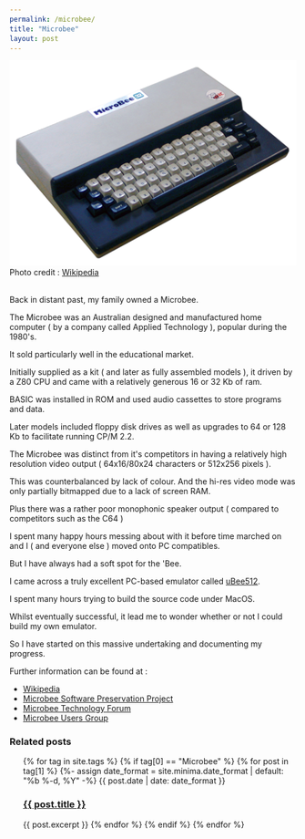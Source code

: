 ```yaml
---
permalink: /microbee/
title: "Microbee"
layout: post
---
```


![My first computer](/assets/images/Microbee32K_IC.png)
Photo credit : [Wikipedia](https://en.wikipedia.org/wiki/MicroBee "Wikipedia")

<br>
Back in distant past,  my family owned a Microbee. 

The Microbee was an Australian designed and manufactured home computer ( by a company called Applied Technology ), popular during the 1980's.  

It sold particularly well in the educational market.

Initially supplied as a kit ( and later as fully assembled models ),  it driven by a Z80 CPU and came with a relatively generous 16 or 32 Kb of ram.

BASIC was installed in ROM and used audio cassettes to store programs and data. 

Later models included floppy disk drives as well as upgrades to 64 or 128 Kb to facilitate running CP/M 2.2.

The Microbee was distinct from it's competitors in having a relatively high resolution video output ( 64x16/80x24 characters or 512x256 pixels ).

This was counterbalanced by lack of colour.  And the hi-res video mode was only partially bitmapped due to a lack of screen RAM.

Plus there was a rather poor monophonic speaker output ( compared to competitors such as the C64 )
 
I spent many happy hours messing about with it before time marched on and I ( and everyone else ) moved onto PC compatibles.

But I have always had a soft spot for the 'Bee.

I came across a truly excellent PC-based emulator called [uBee512](https://www.microbee-mspp.org/repository/ "Microbee Software Preservation Project Repository").

I spent many hours trying to build the source code under MacOS.  

Whilst eventually successful, it lead me to wonder whether or not I could build my own emulator.

So I have started on this massive undertaking and documenting my progress.

Further information can be found at :

- [Wikipedia](https://en.wikipedia.org/wiki/MicroBee "Wikipedia")
- [Microbee Software Preservation Project](https://microbee-mspp.org/forum/index.php "Microbee Software Preservation Project")
- [Microbee Technology Forum](https://microbeetechnology.com.au/forum/ "Microbee Technology Forum")
- [Microbee Users Group](https://www.facebook.com/groups/100158753790849/ "Microbee Users Group")

### Related posts

<ul class="post-list">
{% for tag in site.tags %}
  {% if tag[0] == "Microbee" %}
     {% for post in tag[1] %}
        {%- assign date_format = site.minima.date_format | default: "%b %-d, %Y" -%}
        {{ post.date | date: date_format }}<br>
        <h3><a href="{{ post.url }}">{{ post.title }}</a></h3>
        {{ post.excerpt }}
     {% endfor %}
  {% endif %}
{% endfor %}
</ul>